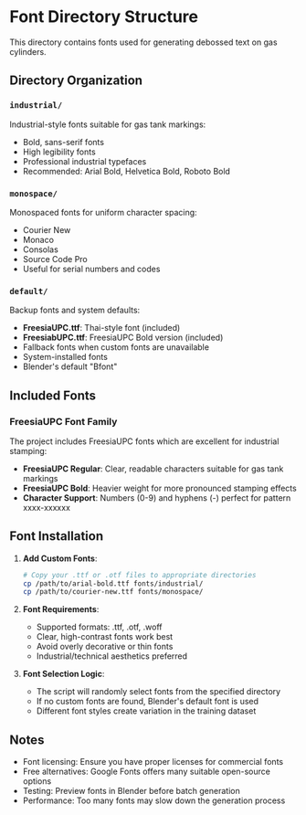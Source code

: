 # Font Directory Structure

This directory contains fonts used for generating debossed text on gas cylinders.

## Directory Organization

### `industrial/`
Industrial-style fonts suitable for gas tank markings:
- Bold, sans-serif fonts
- High legibility fonts
- Professional industrial typefaces
- Recommended: Arial Bold, Helvetica Bold, Roboto Bold

### `monospace/`
Monospaced fonts for uniform character spacing:
- Courier New
- Monaco
- Consolas
- Source Code Pro
- Useful for serial numbers and codes

### `default/`
Backup fonts and system defaults:
- **FreesiaUPC.ttf**: Thai-style font (included)
- **FreesiabUPC.ttf**: FreesiaUPC Bold version (included)
- Fallback fonts when custom fonts are unavailable
- System-installed fonts
- Blender's default "Bfont"

## Included Fonts

### FreesiaUPC Font Family
The project includes FreesiaUPC fonts which are excellent for industrial stamping:
- **FreesiaUPC Regular**: Clear, readable characters suitable for gas tank markings
- **FreesiaUPC Bold**: Heavier weight for more pronounced stamping effects
- **Character Support**: Numbers (0-9) and hyphens (-) perfect for pattern xxxx-xxxxxx

## Font Installation

1. **Add Custom Fonts**:
   ```bash
   # Copy your .ttf or .otf files to appropriate directories
   cp /path/to/arial-bold.ttf fonts/industrial/
   cp /path/to/courier-new.ttf fonts/monospace/
   ```

2. **Font Requirements**:
   - Supported formats: .ttf, .otf, .woff
   - Clear, high-contrast fonts work best
   - Avoid overly decorative or thin fonts
   - Industrial/technical aesthetics preferred

3. **Font Selection Logic**:
   - The script will randomly select fonts from the specified directory
   - If no custom fonts are found, Blender's default font is used
   - Different font styles create variation in the training dataset

## Notes

- Font licensing: Ensure you have proper licenses for commercial fonts
- Free alternatives: Google Fonts offers many suitable open-source options
- Testing: Preview fonts in Blender before batch generation
- Performance: Too many fonts may slow down the generation process
